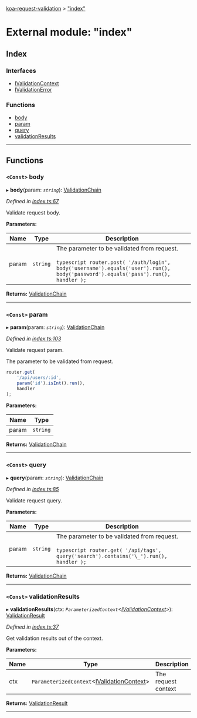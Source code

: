 [koa-request-validation](../README.md) > ["index"](../modules/_index_.md)

# External module: "index"

## Index

### Interfaces

* [IValidationContext](../interfaces/_index_.ivalidationcontext.md)
* [IValidationError](../interfaces/_index_.ivalidationerror.md)

### Functions

* [body](_index_.md#body)
* [param](_index_.md#param)
* [query](_index_.md#query)
* [validationResults](_index_.md#validationresults)

---

## Functions

<a id="body"></a>

### `<Const>` body

▸ **body**(param: *`string`*): [ValidationChain](../classes/_lib_validationchain_.validationchain.md)

*Defined in [index.ts:67](https://github.com/ppeerttu/koa-request-validation/blob/a5664aa/src/index.ts#L67)*

Validate request body.

**Parameters:**

| Name | Type | Description |
| ------ | ------ | ------ |
| param | `string` |  The parameter to be validated from request.<br><br>```typescript router.post( '/auth/login', body('username').equals('user').run(), body('password').equals('pass').run(), handler ); ``` |

**Returns:** [ValidationChain](../classes/_lib_validationchain_.validationchain.md)

___
<a id="param"></a>

### `<Const>` param

▸ **param**(param: *`string`*): [ValidationChain](../classes/_lib_validationchain_.validationchain.md)

*Defined in [index.ts:103](https://github.com/ppeerttu/koa-request-validation/blob/a5664aa/src/index.ts#L103)*

Validate request param.

The parameter to be validated from request.

```typescript
router.get(
    '/api/users/:id',
    param('id').isInt().run(),
    handler
);
```

**Parameters:**

| Name | Type |
| ------ | ------ |
| param | `string` |

**Returns:** [ValidationChain](../classes/_lib_validationchain_.validationchain.md)

___
<a id="query"></a>

### `<Const>` query

▸ **query**(param: *`string`*): [ValidationChain](../classes/_lib_validationchain_.validationchain.md)

*Defined in [index.ts:85](https://github.com/ppeerttu/koa-request-validation/blob/a5664aa/src/index.ts#L85)*

Validate request query.

**Parameters:**

| Name | Type | Description |
| ------ | ------ | ------ |
| param | `string` |  The parameter to be validated from request.<br><br>```typescript router.get( '/api/tags', query('search').contains('\_').run(), handler ); ``` |

**Returns:** [ValidationChain](../classes/_lib_validationchain_.validationchain.md)

___
<a id="validationresults"></a>

### `<Const>` validationResults

▸ **validationResults**(ctx: *`ParameterizedContext`<[IValidationContext](../interfaces/_index_.ivalidationcontext.md)>*): [ValidationResult](../classes/_lib_validationresult_.validationresult.md)

*Defined in [index.ts:37](https://github.com/ppeerttu/koa-request-validation/blob/a5664aa/src/index.ts#L37)*

Get validation results out of the context.

**Parameters:**

| Name | Type | Description |
| ------ | ------ | ------ |
| ctx | `ParameterizedContext`<[IValidationContext](../interfaces/_index_.ivalidationcontext.md)> |  The request context |

**Returns:** [ValidationResult](../classes/_lib_validationresult_.validationresult.md)

___

